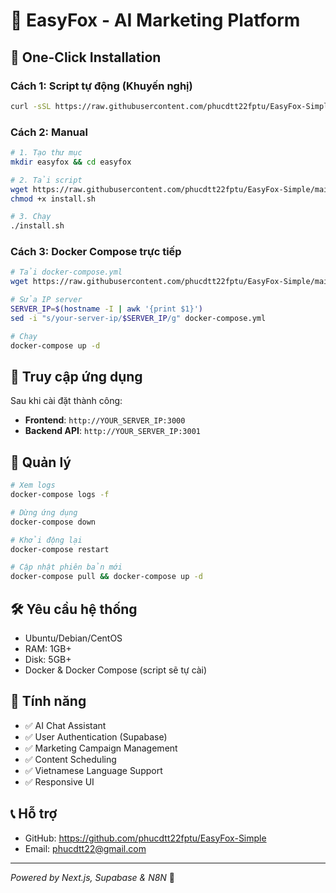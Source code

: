 # 🦊 EasyFox - AI Marketing Platform

## 🚀 One-Click Installation

### Cách 1: Script tự động (Khuyến nghị)
```bash
curl -sSL https://raw.githubusercontent.com/phucdtt22fptu/EasyFox-Simple/main/webapp/install.sh | bash
```

### Cách 2: Manual
```bash
# 1. Tạo thư mục
mkdir easyfox && cd easyfox

# 2. Tải script
wget https://raw.githubusercontent.com/phucdtt22fptu/EasyFox-Simple/main/webapp/install.sh
chmod +x install.sh

# 3. Chạy
./install.sh
```

### Cách 3: Docker Compose trực tiếp
```bash
# Tải docker-compose.yml
wget https://raw.githubusercontent.com/phucdtt22fptu/EasyFox-Simple/main/webapp/docker-compose.production.yml -O docker-compose.yml

# Sửa IP server
SERVER_IP=$(hostname -I | awk '{print $1}')
sed -i "s/your-server-ip/$SERVER_IP/g" docker-compose.yml

# Chạy
docker-compose up -d
```

## 📱 Truy cập ứng dụng

Sau khi cài đặt thành công:
- **Frontend**: `http://YOUR_SERVER_IP:3000`
- **Backend API**: `http://YOUR_SERVER_IP:3001`

## 🔧 Quản lý

```bash
# Xem logs
docker-compose logs -f

# Dừng ứng dụng
docker-compose down

# Khởi động lại
docker-compose restart

# Cập nhật phiên bản mới
docker-compose pull && docker-compose up -d
```

## 🛠️ Yêu cầu hệ thống

- Ubuntu/Debian/CentOS
- RAM: 1GB+
- Disk: 5GB+
- Docker & Docker Compose (script sẽ tự cài)

## 🌟 Tính năng

- ✅ AI Chat Assistant
- ✅ User Authentication (Supabase)
- ✅ Marketing Campaign Management  
- ✅ Content Scheduling
- ✅ Vietnamese Language Support
- ✅ Responsive UI

## 📞 Hỗ trợ

- GitHub: https://github.com/phucdtt22fptu/EasyFox-Simple
- Email: phucdtt22@gmail.com

---
*Powered by Next.js, Supabase & N8N* 🚀
